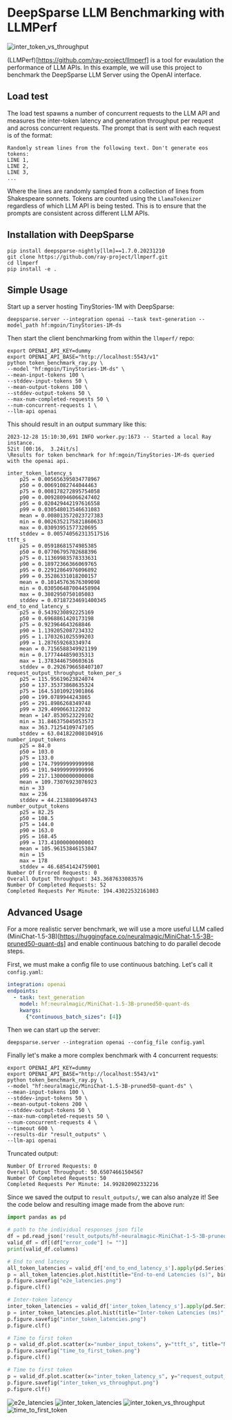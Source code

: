 <!--
Copyright (c) 2021 - present / Neuralmagic, Inc. All Rights Reserved.

Licensed under the Apache License, Version 2.0 (the "License");
you may not use this file except in compliance with the License.
You may obtain a copy of the License at

   http://www.apache.org/licenses/LICENSE-2.0

Unless required by applicable law or agreed to in writing,
software distributed under the License is distributed on an "AS IS" BASIS,
WITHOUT WARRANTIES OR CONDITIONS OF ANY KIND, either express or implied.
See the License for the specific language governing permissions and
limitations under the License.
-->

# DeepSparse LLM Benchmarking with LLMPerf

![inter_token_vs_throughput](https://github.com/neuralmagic/deepsparse/assets/3195154/52f3a581-adaa-4853-a442-4f1a1a8d7324)

(LLMPerf)[https://github.com/ray-project/llmperf] is a tool for evaulation the performance of LLM APIs. In this example, we will use this project to benchmark the DeepSparse LLM Server using the OpenAI interface.

## Load test

The load test spawns a number of concurrent requests to the LLM API and measures the inter-token latency and generation throughput per request and across concurrent requests. The prompt that is sent with each request is of the format:

```
Randomly stream lines from the following text. Don't generate eos tokens:
LINE 1,
LINE 2,
LINE 3,
...
```

Where the lines are randomly sampled from a collection of lines from Shakespeare sonnets. Tokens are counted using the `LlamaTokenizer` regardless of which LLM API is being tested. This is to ensure that the prompts are consistent across different LLM APIs.

## Installation with DeepSparse

```
pip install deepsparse-nightly[llm]==1.7.0.20231210
git clone https://github.com/ray-project/llmperf.git
cd llmperf
pip install -e .
```

## Simple Usage

Start up a server hosting TinyStories-1M with DeepSparse:
```
deepsparse.server --integration openai --task text-generation --model_path hf:mgoin/TinyStories-1M-ds
```

Then start the client benchmarking from within the `llmperf/` repo:
```
export OPENAI_API_KEY=dummy
export OPENAI_API_BASE="http://localhost:5543/v1"
python token_benchmark_ray.py \
--model "hf:mgoin/TinyStories-1M-ds" \
--mean-input-tokens 100 \
--stddev-input-tokens 50 \
--mean-output-tokens 100 \
--stddev-output-tokens 50 \
--max-num-completed-requests 50 \
--num-concurrent-requests 1 \
--llm-api openai
```

This should result in an output summary like this:

```
2023-12-28 15:10:30,691 INFO worker.py:1673 -- Started a local Ray instance.
52it [00:16,  3.24it/s]                                                                                                                                                         
\Results for token benchmark for hf:mgoin/TinyStories-1M-ds queried with the openai api.

inter_token_latency_s
    p25 = 0.005656395034778967
    p50 = 0.00691082744044463
    p75 = 0.008178272895754058
    p90 = 0.009280946066247402
    p95 = 0.020429442197616558
    p99 = 0.030548013546631083
    mean = 0.008013572023727383
    min = 0.0026352175821860633
    max = 0.03093951577320695
    stddev = 0.005740562313517516
ttft_s
    p25 = 0.05918681574985385
    p50 = 0.07706795702688396
    p75 = 0.11369983578333631
    p90 = 0.18972366366069765
    p95 = 0.22912864976096892
    p99 = 0.35286331018200157
    mean = 0.10145763676309098
    min = 0.030506487004458904
    max = 0.3802950750105083
    stddev = 0.07187234691400345
end_to_end_latency_s
    p25 = 0.5439230892225169
    p50 = 0.6968861420173198
    p75 = 0.923964643268846
    p90 = 1.1392052087234332
    p95 = 1.1703261025599203
    p99 = 1.287659268334974
    mean = 0.7156588349921199
    min = 0.1777444859035313
    max = 1.3783446750603616
    stddev = 0.2926796658407107
request_output_throughput_token_per_s
    p25 = 115.95619623824074
    p50 = 137.35373868635324
    p75 = 164.51010921901866
    p90 = 199.0789944243865
    p95 = 291.8986268349748
    p99 = 329.4090663122032
    mean = 147.8530523229102
    min = 31.846375045053573
    max = 363.71254109747105
    stddev = 63.041822008104916
number_input_tokens
    p25 = 84.0
    p50 = 103.0
    p75 = 133.0
    p90 = 174.79999999999998
    p95 = 191.94999999999996
    p99 = 217.13000000000008
    mean = 109.73076923076923
    min = 33
    max = 236
    stddev = 44.2138809649743
number_output_tokens
    p25 = 82.25
    p50 = 108.5
    p75 = 144.0
    p90 = 163.0
    p95 = 168.45
    p99 = 173.41000000000003
    mean = 105.96153846153847
    min = 15
    max = 178
    stddev = 46.68541424759001
Number Of Errored Requests: 0
Overall Output Throughput: 343.3687633083576
Number Of Completed Requests: 52
Completed Requests Per Minute: 194.43022532161083
```

## Advanced Usage

For a more realistic server benchmark, we will use a more useful LLM called (MiniChat-1.5-3B)[https://huggingface.co/neuralmagic/MiniChat-1.5-3B-pruned50-quant-ds] and enable continuous batching to do parallel decode steps.

First, we must make a config file to use continuous batching. Let's call it `config.yaml`:
```yaml
integration: openai
endpoints:
  - task: text_generation
    model: hf:neuralmagic/MiniChat-1.5-3B-pruned50-quant-ds
    kwargs:
      {"continuous_batch_sizes": [4]}
```

Then we can start up the server:
```
deepsparse.server --integration openai --config_file config.yaml
```

Finally let's make a more complex benchmark with 4 concurrent requests:
```
export OPENAI_API_KEY=dummy
export OPENAI_API_BASE="http://localhost:5543/v1"
python token_benchmark_ray.py \
--model "hf:neuralmagic/MiniChat-1.5-3B-pruned50-quant-ds" \
--mean-input-tokens 100 \
--stddev-input-tokens 50 \
--mean-output-tokens 200 \
--stddev-output-tokens 50 \
--max-num-completed-requests 50 \
--num-concurrent-requests 4 \
--timeout 600 \
--results-dir "result_outputs" \
--llm-api openai
```

Truncated output:
```
Number Of Errored Requests: 0
Overall Output Throughput: 50.65074661504567
Number Of Completed Requests: 50
Completed Requests Per Minute: 14.992820902332216
```

Since we saved the output to `result_outputs/`, we can also analyze it! See the code below and resulting image made from the above run:

```python
import pandas as pd

# path to the individual responses json file
df = pd.read_json('result_outputs/hf-neuralmagic-MiniChat-1-5-3B-pruned50-quant-ds_100_200_individual_responses.json')
valid_df = df[(df["error_code"] != "")]
print(valid_df.columns)

# End to end latency
all_token_latencies = valid_df['end_to_end_latency_s'].apply(pd.Series).stack()
p = all_token_latencies.plot.hist(title="End-to-end Latencies (s)", bins=30)
p.figure.savefig("e2e_latencies.png")
p.figure.clf()

# Inter-token latency
inter_token_latencies = valid_df['inter_token_latency_s'].apply(pd.Series).stack() * 1000
p = inter_token_latencies.plot.hist(title="Inter-token Latencies (ms)", bins=30)
p.figure.savefig("inter_token_latencies.png")
p.figure.clf()

# Time to first token
p = valid_df.plot.scatter(x="number_input_tokens", y="ttft_s", title="Number of Input Tokens vs. TTFT")
p.figure.savefig("time_to_first_token.png")
p.figure.clf()

# Time to first token
p = valid_df.plot.scatter(x="inter_token_latency_s", y="request_output_throughput_token_per_s", title="Inter-token Latency vs. Output Throughput")
p.figure.savefig("inter_token_vs_throughput.png")
p.figure.clf()
```
![e2e_latencies](https://github.com/neuralmagic/deepsparse/assets/3195154/34767a6b-dd4b-4101-bd77-b9f058dcaa43)
![inter_token_latencies](https://github.com/neuralmagic/deepsparse/assets/3195154/4e0ee366-9d9c-4a42-b2a0-e5f7676daad7)
![inter_token_vs_throughput](https://github.com/neuralmagic/deepsparse/assets/3195154/52f3a581-adaa-4853-a442-4f1a1a8d7324)
![time_to_first_token](https://github.com/neuralmagic/deepsparse/assets/3195154/f8956ad5-0c0f-440b-8a83-18ff4ed07453)


